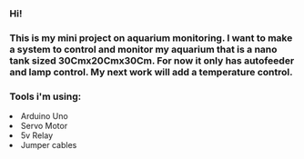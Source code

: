 <h3>Hi!<h3>
This is my mini project on aquarium monitoring. I want to make a system to control and monitor my aquarium that is a nano tank sized 30Cmx20Cmx30Cm. For now it only has autofeeder and lamp control. My next work will add a temperature control.
<h3>Tools i'm using:</h3>
<li>Arduino Uno</li>
<li>Servo Motor</li>
<li>5v Relay</li>
<li>Jumper cables</li>
